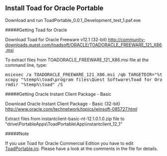 Install Toad for Oracle Portable 
--------------------------------

Download and run ToadPortable_0.0.1_Development_test_1.paf.exe

#####Getting Toad for Oracle

Download Toad for Oracle Freeware v12.1 (32-bit)
http://community-downloads.quest.com/toadsoft/ORACLE/TOADORACLE_FREEWARE_121_X86.msi

To extract files from TOADORACLE_FREEWARE_121_X86.msi file at the command line, type:

<pre>
msiexec /a TOADORACLE_FREEWARE_121_X86.msi /qb TARGETDIR="%temp%\toad"
xcopy "%temp%\toad\program files\Quest Software\Toad for Oracle 12.1 Freeware" "drive\PortableApps\ToadPortable\App\Toad" /S
rmdir "%temp%\toad" /S
</pre>

#####Getting Oracle Instant Client Package - Basic

Download Oracle Instant Client Package - Basic (32-bit)
http://www.oracle.com/technetwork/topics/winsoft-085727.html

Extract files from instantclient-basic-nt-12.1.0.1.0.zip file to "drive\PortableApps\ToadPortable\App\instantclient_12_1"

#####Note

If you use Toad for Oracle Commercial Edition you have to edit [ToadPortable.ini](App\AppInfo\Launcher\ToadPortable.ini). Please have a look at the comments in the file for details.
